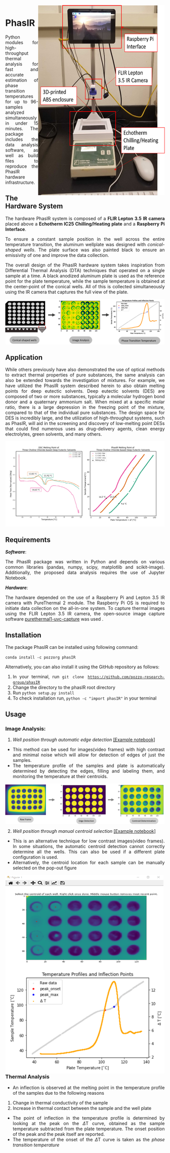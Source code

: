 <style>body {text-align: justify}</style>

<img src="./doc/images/PhasIR_Schematics.png" width="400" height="600" align='right' title="Generat PhasIR Schematics. The system is composed by a Raspberry Pi Interface, a Lepton FLIR 3.5 IR Camera and a Echotherm IC25 Chilling/Heating plate">

# PhasIR


Python modules for high-throughput thermal analysis for fast and accurate estimation of phase transition temperatures for up to 96-samples analyzed simultaneously in under 15 minutes. The package includes the data analysis software, as well as build files to reproduce the PhasIR hardware infrastructure.




## The Hardware System

The hardware PhasIR system is composed of a **FLIR Lepton 3.5 IR camera** placed above a **Echotherm IC25 Chilling/Heating plate** and a **Raspberry Pi Interface**.

To ensure a constant sample position in the well across the entire temperature transition, the aluminum wellplate was designed with _conical-shaped wells_. The plate surface was also painted black to ensure an emissivity of one and improve the data collection.

The overall design of the PhasIR hardware system takes inspiration from Differential Thermal Analysis (DTA) techniques that operated on a single sample at a time. A black anodized aluminum plate is used as the reference point for the plate temperature, while the sample temperature is obtained at the center-point of the conical wells. All of this is collected simultaneously using the IR camera that captures the full view of the plate.


<img src="./doc/images/PhasIR_Workflow.png" align='center' title="General Workflow for PhasIR System" >


## Application

While others previously have also demonstrated the use of optical methods to extract thermal properties of pure substances, the same analysis can also be extended towards the investigation of mixtures. For example, we have utilized the PhasIR system described herein to also obtain melting points for deep eutectic solvents. Deep eutectic solvents (DES) are composed of two or more substances, typically a molecular hydrogen bond donor and a quaternary ammonium salt. When mixed at a specific molar ratio, there is a large depression in the freezing point of the mixture, compared to that of the individual pure substances. The design space for DES is incredibly large, and the utilization of high-throughput systems, such as PhasIR, will aid in the screening and discovery of low-melting point DESs that could find numerous uses as drug-delivery agents, clean energy electrolytes, green solvents, and many others.

<img src="./doc/images/DES_Compare.png" align='center' title="Compare Melting point Temperature determination from Differential Scanning Calorimetry [left] and the PhasIR system [right]" >


## Requirements

_**Software**_:

The PhasIR package was written in Python and depends on various common libraries (pandas, numpy, scipy, matplotlib and scikit-image). Additionally, the proposed data analysis requires the use of Jupyter Notebook.



_**Hardware**_:

The hardware depended on the use of a Raspberry Pi and Lepton 3.5 IR camera with PureThermal 2 module.
The Raspberry Pi OS is required to initiate data collection on the all-in-one system. To capture thermal images using the FLIR Lepton 3.5 IR camera, the open-source image capture software <a href=https://github.com/Kheirlb/purethermal1-uvc-capture> purethermal1-uvc-capture</a> was used .





## Installation

The package PhasIR can be installed using following command:

<code>conda install -c pozzorg phasIR </code>

Alternatively, you can also install it using the GitHub repository as follows:

1. In your terminal, run <code>git clone https://github.com/pozzo-research-group/phasIR</code>
2. Change the directory to the phasIR root directory
3. Run <code>python setup.py install</code>
4. To check installation run, <code>python -c "import phasIR"</code> in your terminal


## Usage

### Image Analysis:

1. _Well position through automatic edge detection_ <a href=https://github.com/pozzo-research-group/phasIR/doc/examples/Example_Edge_Detection.ipynb> [Example notebook]</a>

* This method can be used for images(video frames) with high contrast and minimal noise which will allow for detection of edges of just the samples.
* The temperature profile of the samples and plate is automatically determined by detecting the edges, filling and labeling them, and monitoring the temperature at their centroids.
<img src="./doc/images/Edge_Detection_Workflow.png" align='center' >


2. _Well position through manual centroid selection_ <a href=https://github.com/pozzo-research-group/phasIR/doc/examples/Example_Manual_Well_Selection.ipynb> [Example notebook]</a>

* This is an alternative technique for low contrast images(video frames). In some situations, the automatic centroid detection cannot correctly determine all the wells. This can also be used if a different plate configuration is used.
* Alternatively, the centroid location for each sample can be manually selected on the pop-out figure

<img src="./doc/images/centroid_manual_selection_example.PNG" align='center'  height=300 width=500>



<img src="./doc/images/PhasIR_Xylitol_sample_graph.PNG" align='right' >

### Thermal Analysis

* An inflection is observed at the melting point in the temperature profile of the samples due to the following reasons

1. Change in thermal conductivity of the sample
2. Increase in thermal contact between the sample and the well plate

* The point of inflection in the temperature profile is determined by looking at the peak on the $\Delta$T curve, obtained as the sample temperature subtracted from the plate temperature. The onset position of the peak and the peak itself are reported.
* The temperature of the onset of the $\Delta$T curve is taken as the _phase transition temperature_
